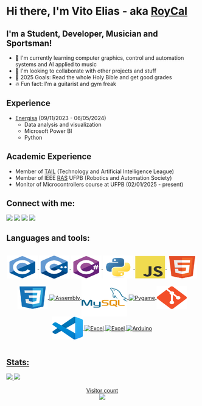 # Hi there, I'm Vito Elias - aka [RoyCal][steam]

## I'm a Student, Developer, Musician and Sportsman!
- 👾 I'm currently learning computer graphics, control and automation systems and AI applied to music
- 🤝 I'm looking to collaborate with other projects and stuff
- 🥅 2025 Goals: Read the whole Holy Bible and get good grades
- 🔥 Fun fact: I'm a guitarist and gym freak

## Experience
- [Energisa][energisa] (09/11/2023 - 06/05/2024)
  - Data analysis and visualization
  - Microsoft Power BI
  - Python

## Academic Experience
- Member of [TAIL][tail] (Technology and Artificial Intelligence League)
- Member of IEEE [RAS][RAS] UFPB (Robotics and Automation Society)
- Monitor of Microcontrollers course at UFPB (02/01/2025 - present)

## Connect with me:
<div> 
  <a href="https://www.instagram.com/vito_elias/" target="_blank"><img src="https://img.shields.io/badge/-Instagram-%23E4405F?style=for-the-badge&logo=instagram&logoColor=white" target="_blank"></a>
  <a href="https://www.linkedin.com/in/vito-elias-4a435123b/" target="_blank"><img src="https://img.shields.io/badge/-LinkedIn-%230077B5?style=for-the-badge&logo=linkedin&logoColor=white" target="_blank"></a>
  <a href = "mailto:vito.elias9@gmail.com"><img src="https://img.shields.io/badge/-Gmail-A52A2A?style=for-the-badge&logo=gmail&logoColor=white" target="_blank"></a>
  <a href = "https://steamcommunity.com/id/roycal/"><img src="https://img.shields.io/badge/-Steam-2F3134?style=for-the-badge&logo=steam&logoColor=white" target="_blank"></a>

<br>

## Languages and tools:

<div align="center"><br>
  <a href="https://github.com/roycal">
  <img align="center" alt="C" height="60" width="80" src="https://raw.githubusercontent.com/devicons/devicon/master/icons/c/c-original.svg">
  <img align="center" alt="C++" height="60" width="80" src="https://raw.githubusercontent.com/devicons/devicon/master/icons/cplusplus/cplusplus-original.svg">
  <img align="center" alt="C#" height="60" width="80" src="https://raw.githubusercontent.com/devicons/devicon/master/icons/csharp/csharp-original.svg">
  <img align="center" alt="Python" height="60" width="80" src="https://raw.githubusercontent.com/devicons/devicon/master/icons/python/python-original.svg">
  <img align="center" alt="JavaScript" height="60" width="80" src="https://github.com/devicons/devicon/blob/master/icons/javascript/javascript-original.svg">
  <img align="center" alt="html" height="60" width="80" src="https://github.com/devicons/devicon/blob/master/icons/html5/html5-original.svg">
  <img align="center" alt="css" height="60" width="80" src="https://github.com/devicons/devicon/blob/master/icons/css3/css3-original.svg">
  <img align="center" alt="Assembly" height="60" width="100" src="https://user-images.githubusercontent.com/5421823/62779160-4d8fff00-baaa-11e9-8534-d3f17248b073.png">
  <img align="center" alt="MySQL" height="100" width="120" src="https://github.com/devicons/devicon/blob/master/icons/mysql/mysql-original-wordmark.svg">
  <img align="center" alt="Pygame" height="120" width="160" src="https://www.pygame.org/docs/_static/pygame_logo.svg">
  <img align="center" alt="Git" height="60" width="80" src="https://raw.githubusercontent.com/devicons/devicon/master/icons/git/git-original.svg">
  <img align="center" alt="VsCode" height="60" width="80" src="https://raw.githubusercontent.com/devicons/devicon/master/icons/vscode/vscode-original.svg">
  <img align="center" alt="Excel" height="60" width="80" src="https://upload.wikimedia.org/wikipedia/commons/3/34/Microsoft_Office_Excel_%282019%E2%80%93present%29.svg">
  <img align="center" alt="Excel" height="60" width="80" src="https://upload.wikimedia.org/wikipedia/commons/c/cf/New_Power_BI_Logo.svg">
  <img align="center" alt="Arduino" height="70" width="80" src="https://cdn.jsdelivr.net/gh/devicons/devicon/icons/arduino/arduino-original-wordmark.svg">
</div>

<br>

## Stats:

<div>
  <img height="225em" src="https://github-readme-stats.vercel.app/api?username=roycal&theme=highcontrast&show_icons=true&count_private=true"/>
  <img height="225em" src="https://github-readme-stats.vercel.app/api/top-langs/?username=roycal&layout=compact&langs_count=16&theme=highcontrast"/>
</div>
  
<br>
  
<div align="center"> 
  Visitor count<br>
  <img src="https://profile-counter.glitch.me/roycal/count.svg"/>
</div>

[steam]: https://steamcommunity.com/id/roycal/
[tail]: https://github.com/TailUFPB
[aria]: https://aria.ci.ufpb.br/en/sobre/
[RAS]: https://www.linkedin.com/company/ras-ufpb/?viewAsMember=true
[energisa]: https://www.energisa.com.br/
